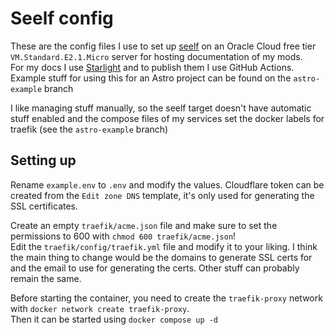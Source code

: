 # Seelf config

These are the config files I use to set up [seelf](https://github.com/YuukanOO/seelf) on an Oracle Cloud free tier `VM.Standard.E2.1.Micro` server for hosting documentation of my mods.  
For my docs I use [Starlight](https://starlight.astro.build/) and to publish them I use GitHub Actions. Example stuff for using this for an Astro project can be found on the `astro-example` branch

I like managing stuff manually, so the seelf target doesn't have automatic stuff enabled and the compose files of my services set the docker labels for traefik (see the `astro-example` branch)

## Setting up

Rename `example.env` to `.env` and modify the values. Cloudflare token can be created from the `Edit zone DNS` template, it's only used for generating the SSL certificates.

Create an empty `traefik/acme.json` file and make sure to set the permissions to 600 with `chmod 600 traefik/acme.json`!  
Edit the `traefik/config/traefik.yml` file and modify it to your liking. I think the main thing to change would be the domains to generate SSL certs for and the email to use for generating the certs. Other stuff can probably remain the same.

Before starting the container, you need to create the `traefik-proxy` network with `docker network create traefik-proxy`.  
Then it can be started using `docker compose up -d`
